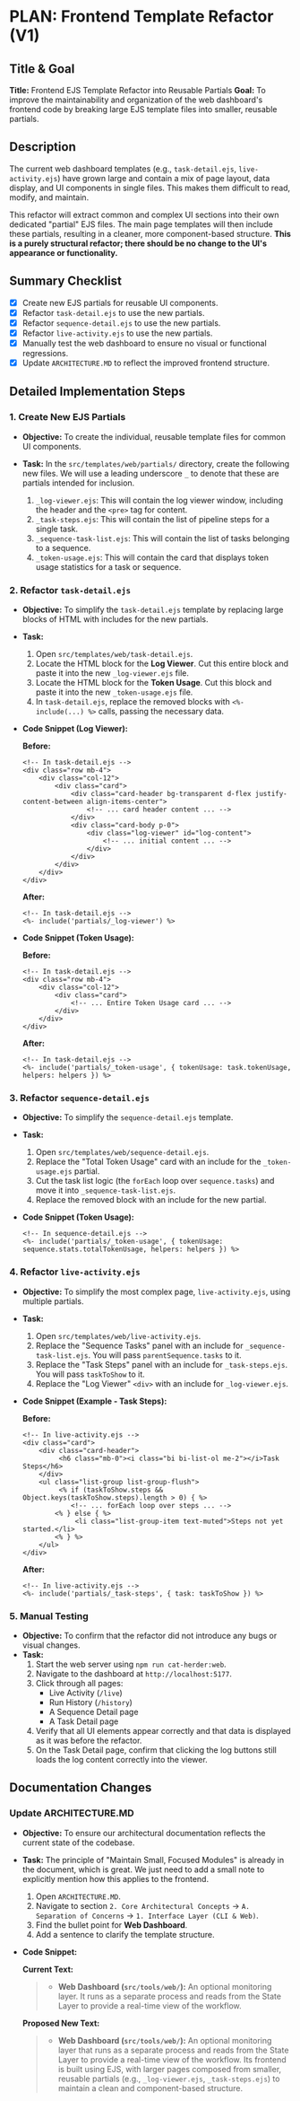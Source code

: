 

# PLAN: Frontend Template Refactor (V1)

## Title & Goal

**Title:** Frontend EJS Template Refactor into Reusable Partials
**Goal:** To improve the maintainability and organization of the web dashboard's frontend code by breaking large EJS template files into smaller, reusable partials.

## Description

The current web dashboard templates (e.g., `task-detail.ejs`, `live-activity.ejs`) have grown large and contain a mix of page layout, data display, and UI components in single files. This makes them difficult to read, modify, and maintain.

This refactor will extract common and complex UI sections into their own dedicated "partial" EJS files. The main page templates will then include these partials, resulting in a cleaner, more component-based structure. **This is a purely structural refactor; there should be no change to the UI's appearance or functionality.**

## Summary Checklist

-   [x] Create new EJS partials for reusable UI components.
-   [x] Refactor `task-detail.ejs` to use the new partials.
-   [x] Refactor `sequence-detail.ejs` to use the new partials.
-   [x] Refactor `live-activity.ejs` to use the new partials.
-   [x] Manually test the web dashboard to ensure no visual or functional regressions.
-   [x] Update `ARCHITECTURE.MD` to reflect the improved frontend structure.

## Detailed Implementation Steps

### 1. Create New EJS Partials

*   **Objective:** To create the individual, reusable template files for common UI components.
*   **Task:** In the `src/templates/web/partials/` directory, create the following new files. We will use a leading underscore `_` to denote that these are partials intended for inclusion.

    1.  `_log-viewer.ejs`: This will contain the log viewer window, including the header and the `<pre>` tag for content.
    2.  `_task-steps.ejs`: This will contain the list of pipeline steps for a single task.
    3.  `_sequence-task-list.ejs`: This will contain the list of tasks belonging to a sequence.
    4.  `_token-usage.ejs`: This will contain the card that displays token usage statistics for a task or sequence.

### 2. Refactor `task-detail.ejs`

*   **Objective:** To simplify the `task-detail.ejs` template by replacing large blocks of HTML with includes for the new partials.
*   **Task:**
    1.  Open `src/templates/web/task-detail.ejs`.
    2.  Locate the HTML block for the **Log Viewer**. Cut this entire block and paste it into the new `_log-viewer.ejs` file.
    3.  Locate the HTML block for the **Token Usage**. Cut this block and paste it into the new `_token-usage.ejs` file.
    4.  In `task-detail.ejs`, replace the removed blocks with `<%- include(...) %>` calls, passing the necessary data.

*   **Code Snippet (Log Viewer):**

    **Before:**
    ```ejs
    <!-- In task-detail.ejs -->
    <div class="row mb-4">
        <div class="col-12">
            <div class="card">
                <div class="card-header bg-transparent d-flex justify-content-between align-items-center">
                    <!-- ... card header content ... -->
                </div>
                <div class="card-body p-0">
                    <div class="log-viewer" id="log-content">
                        <!-- ... initial content ... -->
                    </div>
                </div>
            </div>
        </div>
    </div>
    ```

    **After:**
    ```ejs
    <!-- In task-detail.ejs -->
    <%- include('partials/_log-viewer') %>
    ```

*   **Code Snippet (Token Usage):**

    **Before:**
    ```ejs
    <!-- In task-detail.ejs -->
    <div class="row mb-4">
        <div class="col-12">
            <div class="card">
                <!-- ... Entire Token Usage card ... -->
            </div>
        </div>
    </div>
    ```

    **After:**
    ```ejs
    <!-- In task-detail.ejs -->
    <%- include('partials/_token-usage', { tokenUsage: task.tokenUsage, helpers: helpers }) %>
    ```

### 3. Refactor `sequence-detail.ejs`

*   **Objective:** To simplify the `sequence-detail.ejs` template.
*   **Task:**
    1.  Open `src/templates/web/sequence-detail.ejs`.
    2.  Replace the "Total Token Usage" card with an include for the `_token-usage.ejs` partial.
    3.  Cut the task list logic (the `forEach` loop over `sequence.tasks`) and move it into `_sequence-task-list.ejs`.
    4.  Replace the removed block with an include for the new partial.

*   **Code Snippet (Token Usage):**

    ```ejs
    <!-- In sequence-detail.ejs -->
    <%- include('partials/_token-usage', { tokenUsage: sequence.stats.totalTokenUsage, helpers: helpers }) %>
    ```

### 4. Refactor `live-activity.ejs`

*   **Objective:** To simplify the most complex page, `live-activity.ejs`, using multiple partials.
*   **Task:**
    1.  Open `src/templates/web/live-activity.ejs`.
    2.  Replace the "Sequence Tasks" panel with an include for `_sequence-task-list.ejs`. You will pass `parentSequence.tasks` to it.
    3.  Replace the "Task Steps" panel with an include for `_task-steps.ejs`. You will pass `taskToShow` to it.
    4.  Replace the "Log Viewer" `<div>` with an include for `_log-viewer.ejs`.

*   **Code Snippet (Example - Task Steps):**

    **Before:**
    ```ejs
    <!-- In live-activity.ejs -->
    <div class="card">
        <div class="card-header">
             <h6 class="mb-0"><i class="bi bi-list-ol me-2"></i>Task Steps</h6>
        </div>
        <ul class="list-group list-group-flush">
             <% if (taskToShow.steps && Object.keys(taskToShow.steps).length > 0) { %>
                <!-- ... forEach loop over steps ... -->
            <% } else { %>
                 <li class="list-group-item text-muted">Steps not yet started.</li>
            <% } %>
        </ul>
    </div>
    ```

    **After:**
    ```ejs
    <!-- In live-activity.ejs -->
    <%- include('partials/_task-steps', { task: taskToShow }) %>
    ```

### 5. Manual Testing

*   **Objective:** To confirm that the refactor did not introduce any bugs or visual changes.
*   **Task:**
    1.  Start the web server using `npm run cat-herder:web`.
    2.  Navigate to the dashboard at `http://localhost:5177`.
    3.  Click through all pages:
        *   Live Activity (`/live`)
        *   Run History (`/history`)
        *   A Sequence Detail page
        *   A Task Detail page
    4.  Verify that all UI elements appear correctly and that data is displayed as it was before the refactor.
    5.  On the Task Detail page, confirm that clicking the log buttons still loads the log content correctly into the viewer.

## Documentation Changes

### Update ARCHITECTURE.MD

*   **Objective:** To ensure our architectural documentation reflects the current state of the codebase.
*   **Task:** The principle of "Maintain Small, Focused Modules" is already in the document, which is great. We just need to add a small note to explicitly mention how this applies to the frontend.

    1.  Open `ARCHITECTURE.MD`.
    2.  Navigate to section `2. Core Architectural Concepts` -> `A. Separation of Concerns` -> `1. Interface Layer (CLI & Web)`.
    3.  Find the bullet point for **Web Dashboard**.
    4.  Add a sentence to clarify the template structure.

*   **Code Snippet:**

    **Current Text:**
    > *   **Web Dashboard (`src/tools/web/`):** An optional monitoring layer. It runs as a separate process and reads from the State Layer to provide a real-time view of the workflow.

    **Proposed New Text:**
    > *   **Web Dashboard (`src/tools/web/`):** An optional monitoring layer that runs as a separate process and reads from the State Layer to provide a real-time view of the workflow. Its frontend is built using EJS, with larger pages composed from smaller, reusable partials (e.g., `_log-viewer.ejs`, `_task-steps.ejs`) to maintain a clean and component-based structure.